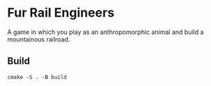 # Fur Rail Engineers

A game in which you play as an anthropomorphic animal and build a mountainous railroad.

## Build

```shell 
cmake -S . -B build
```
